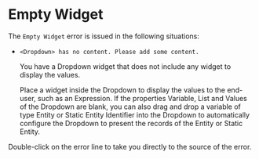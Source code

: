 # Empty Widget

The `Empty Widget` error is issued in the following situations:

* `<Dropdown> has no content. Please add some content.`

  You have a Dropdown widget that does not include any widget to display the values.

  Place a widget inside the Dropdown to display the values to the end-user, such as an Expression. If the properties Variable, List and Values of the Dropdown are blank, you can also drag and drop a variable of type Entity or Static Entity Identifier into the Dropdown to automatically configure the Dropdown to present the records of the Entity or Static Entity.

Double-click on the error line to take you directly to the source of the error.

